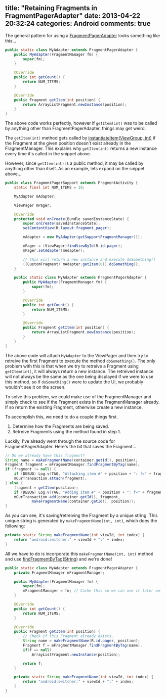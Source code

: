 title: "Retaining Fragments in FragmentPagerAdapter"
date: 2013-04-22 20:32:24
categories: Android
comments: true
---
The general pattern for using a [FragmentPagerAdapter][1] looks something like this...

```java
public static class MyAdapter extends FragmentPagerAdapter {
    public MyAdapter(FragmentManager fm) {
        super(fm);
    }

    @Override
    public int getCount() {
        return NUM_ITEMS;
    }

    @Override
    public Fragment getItem(int position) {
        return ArrayListFragment.newInstance(position);
    }
}
```

The above code works perfectly, however if `getItem(int)` was to be called by anything other than FragmentPagerAdapter, things may get weird.

The `getItem(int)` method gets called by [instantiateItem(ViewGroup, int)][2] if the Fragment at the given position doesn't exist already in the FragmentManager. This explains why `getItem(int)` returns a new instance every time it's called in the snippet above. <!-- more -->

However, since `getItem(int)` is a public method, it may be called by anything other than itself. As an example, lets expand on the snippet above...

```java
public class FragmentPagerSupport extends FragmentActivity {
    static final int NUM_ITEMS = 10;

    MyAdapter mAdapter;

    ViewPager mPager;

    @Override
    protected void onCreate(Bundle savedInstanceState) {
        super.onCreate(savedInstanceState);
        setContentView(R.layout.fragment_pager);

        mAdapter = new MyAdapter(getSupportFragmentManager());

        mPager = (ViewPager)findViewById(R.id.pager);
        mPager.setAdapter(mAdapter);

        // This will return a new instance and execute doSomething()
        ((CustomFragment) mAdapter.getItem(0)).doSomething();
    }

    public static class MyAdapter extends FragmentPagerAdapter {
        public MyAdapter(FragmentManager fm) {
            super(fm);
        }

        @Override
        public int getCount() {
            return NUM_ITEMS;
        }

        @Override
        public Fragment getItem(int position) {
            return ArrayListFragment.newInstance(position);
        }
    }
}
```

The above code will attach `MyAdapter` to the ViewPager and then try to retreive the first Fragment to execute the method `doSomething()`. The only problem with this is that when we try to retreive a Fragment using `getItem(int)`, it will always return a new instance. The retreived instance will not always be the same as the one being displayed if we were to use this method, so if `doSomething()` were to update the UI, we probably wouldn't see it on the screen.

To solve this problem, we could make use of the FragmentManager and simply check to see if the Fragment exists in the FragmentManager already. If so return the existing Fragment, otherwise create a new instance.

To accomplish this, we need to do a couple things first.

1. Determine how the Fragments are being saved.
2. Retreive Fragments using the method found in step 1.

Luckily, I've already went through the source code for FragmentPagerAdapter. Here's the bit that saves the Fragment...

```java
// Do we already have this fragment?
String name = makeFragmentName(container.getId(), position);
Fragment fragment = mFragmentManager.findFragmentByTag(name);
if (fragment != null) {
    if (DEBUG) Log.v(TAG, "Attaching item #" + position + ": f=" + fragment);
    mCurTransaction.attach(fragment);
} else {
    fragment = getItem(position);
    if (DEBUG) Log.v(TAG, "Adding item #" + position + ": f=" + fragment);
    mCurTransaction.add(container.getId(), fragment,
            makeFragmentName(container.getId(), position));
}
```

As you can see, it's saving/retreiving the Fragment by a unique string. This unique string is generated by `makeFragmentName(int, int)`, which does the following:

```java
private static String makeFragmentName(int viewId, int index) {
    return "android:switcher:" + viewId + ":" + index;
}
```

All we have to do is incorporate this `makeFragmentName(int, int)` method and use [findFragmentByTag(String)][3] and we're done!

```java
public static class MyAdapter extends FragmentPagerAdapter {
    private FragmentManager mFragmentManager;

    public MyAdapter(FragmentManager fm) {
        super(fm);
        mFragmentManager = fm; // Cache this so we can use it later on...
    }

    @Override
    public int getCount() {
        return NUM_ITEMS;
    }

    @Override
    public Fragment getItem(int position) {
        // Check if this Fragment already exists.
        String name = makeFragmentName(R.id.pager, position);
        Fragment f = mFragmentManager.findFragmentByTag(name);
        if(f == null)
            ArrayListFragment.newInstance(position);

        return f;
    }

    private static String makeFragmentName(int viewId, int index) {
        return "android:switcher:" + viewId + ":" + index;
    }
}
```

[1]: http://developer.android.com/reference/android/support/v4/app/FragmentPagerAdapter.html
[2]: http://goo.gl/GSVV4
[3]: http://goo.gl/ZsMWG

